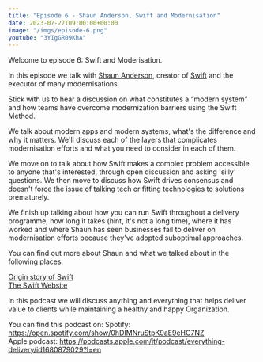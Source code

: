 ```yaml
---
title: "Episode 6 - Shaun Anderson, Swift and Modernisation"
date: 2023-07-27T09:00:00+00:00
image: "/imgs/episode-6.png"
youtube: "3YIgGR09KhA"
---
```


Welcome to episode 6: Swift and Moderisation.

In this episode we talk with [Shaun Anderson](https://www.swiftbird.us/blog), creator of [Swift](https://www.swiftbird.us/the-swift-method) and the executor of many modernisations.

<!-- more -->

Stick with us to hear a discussion on what constitutes a “modern system” and how teams have overcome modernization barriers using the Swift Method.

We talk about modern apps and modern systems, what's the difference and why it matters. We'll discuss each of the layers that complicates modernisation efforts and what you need to consider in each of them.

We move on to talk about how Swift makes a complex problem accessible to anyone that's interested, through open discussion and asking 'silly' questions. We then move to discuss how Swift drives consensus and doesn't force the issue of talking tech or fitting technologies to solutions prematurely.

We finish up talking about how you can run Swift throughout a delivery programme, how long it takes (hint, it's not a long time), where it has worked and where Shaun has seen businesses fail to deliver on modernisation efforts because they've adopted suboptimal approaches.

You can find out more about Shaun and what we talked about in the following places:

[Origin story of Swift](https://www.youtube.com/watch?v=7-fRtd8LUwA)   
[The Swift Website](https://www.swiftbird.us/)

In this podcast we will discuss anything and everything that helps deliver value to clients while maintaining a healthy and happy Organization.

You can find this podcast on:
Spotify: https://open.spotify.com/show/0hDIMNruStpK9aE9eHC7NZ  
Apple podcast: https://podcasts.apple.com/it/podcast/everything-delivery/id1680879029?l=en  
